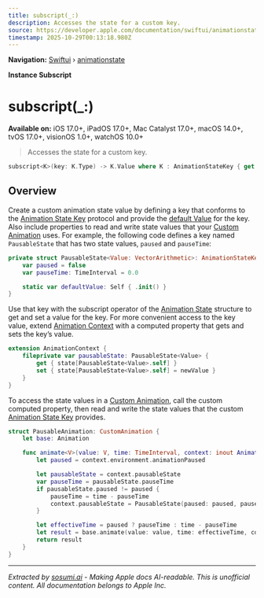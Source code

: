 ```yaml
---
title: subscript(_:)
description: Accesses the state for a custom key.
source: https://developer.apple.com/documentation/swiftui/animationstate/subscript(_:)
timestamp: 2025-10-29T00:13:18.980Z
---
```


**Navigation:** [Swiftui](/documentation/swiftui) › [animationstate](/documentation/swiftui/animationstate)

**Instance Subscript**

# subscript(_:)

**Available on:** iOS 17.0+, iPadOS 17.0+, Mac Catalyst 17.0+, macOS 14.0+, tvOS 17.0+, visionOS 1.0+, watchOS 10.0+

> Accesses the state for a custom key.

```swift
subscript<K>(key: K.Type) -> K.Value where K : AnimationStateKey { get set }
```

## Overview

Create a custom animation state value by defining a key that conforms to the [Animation State Key](/documentation/swiftui/animationstatekey) protocol and provide the [default Value](/documentation/swiftui/animationstatekey/defaultvalue) for the key. Also include properties to read and write state values that your [Custom Animation](/documentation/swiftui/customanimation) uses. For example, the following code defines a key named `PausableState` that has two state values, `paused` and `pauseTime`:

```swift
private struct PausableState<Value: VectorArithmetic>: AnimationStateKey {
    var paused = false
    var pauseTime: TimeInterval = 0.0

    static var defaultValue: Self { .init() }
}
```

Use that key with the subscript operator of the [Animation State](/documentation/swiftui/animationstate) structure to get and set a value for the key. For more convenient access to the key value, extend [Animation Context](/documentation/swiftui/animationcontext) with a computed property that gets and sets the key’s value.

```swift
extension AnimationContext {
    fileprivate var pausableState: PausableState<Value> {
        get { state[PausableState<Value>.self] }
        set { state[PausableState<Value>.self] = newValue }
    }
}
```

To access the state values in a [Custom Animation](/documentation/swiftui/customanimation), call the custom computed property, then read and write the state values that the custom [Animation State Key](/documentation/swiftui/animationstatekey) provides.

```swift
struct PausableAnimation: CustomAnimation {
    let base: Animation

    func animate<V>(value: V, time: TimeInterval, context: inout AnimationContext<V>) -> V? where V : VectorArithmetic {
        let paused = context.environment.animationPaused

        let pausableState = context.pausableState
        var pauseTime = pausableState.pauseTime
        if pausableState.paused != paused {
            pauseTime = time - pauseTime
            context.pausableState = PausableState(paused: paused, pauseTime: pauseTime)
        }

        let effectiveTime = paused ? pauseTime : time - pauseTime
        let result = base.animate(value: value, time: effectiveTime, context: &context)
        return result
    }
}
```

---

*Extracted by [sosumi.ai](https://sosumi.ai) - Making Apple docs AI-readable.*
*This is unofficial content. All documentation belongs to Apple Inc.*
